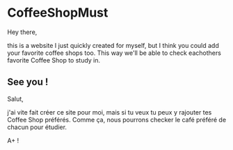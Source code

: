# CoffeeShopMust

Hey there, 

this is a website I just quickly created for myself, but I think you could add your favorite coffee shops too. 
This way we'll be able to check eachothers favorite Coffee Shop to study in.

See you !
----

Salut,

j'ai vite fait créer ce site pour moi, mais si tu veux tu peux y rajouter tes Coffee Shop préférés. 
Comme ça, nous pourrons checker le café préféré de chacun pour étudier.

A+ !
